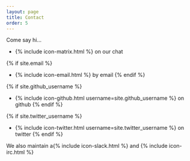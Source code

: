 ```yaml
---
layout: page
title: Contact
order: 5
---
```


Come say hi...

- {% include icon-matrix.html %} on our chat

{% if site.email %}
- {% include icon-email.html %} by email
{% endif %}

{% if site.github_username %}
- {% include icon-github.html username=site.github_username %} on github
{% endif %}

{% if site.twitter_username %}
- {% include icon-twitter.html username=site.twitter_username %} on twitter
{% endif %}

We also maintain a{% include icon-slack.html %} and {% include icon-irc.html %}
